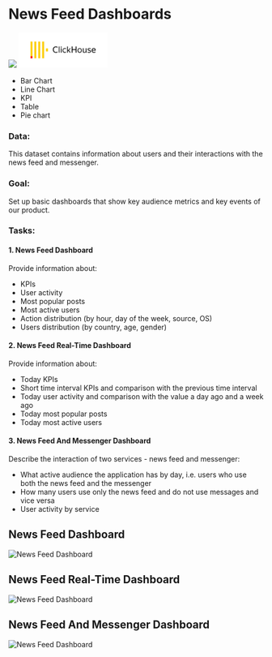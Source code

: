 # News Feed Dashboards 

<div>
  <img src="https://upload.wikimedia.org/wikipedia/commons/6/6f/Superset-logo.svg" height="70"/>
  <img src="https://github.com/apache/superset/blob/master/superset-frontend/src/assets/images/clickhouse.png" height="70"/>
</div>
<p></p>

-	Bar Chart
-	Line Chart
-	KPI
-	Table
-	Pie chart

### Data:
This dataset contains information about users and their interactions with the news feed and messenger.

### Goal:
Set up basic dashboards that show key audience metrics and key events of our product.

### Tasks:
#### 1. News Feed Dashboard  
   Provide information about:
   - KPIs
   - User activity
   - Most popular posts
   - Most active users
   - Action distribution (by hour, day of the week, source, OS)
   - Users distribution (by country, age, gender)

#### 2. News Feed Real-Time Dashboard  
   Provide information about:
   - Today KPIs
   - Short time interval KPIs and comparison with the previous time interval
   - Today user activity and comparison with the value a day ago and a week ago
   - Today most popular posts
   - Today most active users
  
#### 3. News Feed And Messenger Dashboard    
   Describe the interaction of two services - news feed and messenger:
   - What active audience the application has by day, i.e. users who use both the news feed and the messenger
   - How many users use only the news feed and do not use messages and vice versa
   - User activity by service

## News Feed Dashboard
<div><image src="/Dashboards News Feed/News Feed Dashboard.jpg" alt="News Feed Dashboard"/></div>

## News Feed Real-Time Dashboard
<div><image src="/Dashboards News Feed/News Feed Real-Time Dashboard.jpg" alt="News Feed Dashboard"/></div>

## News Feed And Messenger Dashboard
<div><image src="/Dashboards News Feed/News Feed And Messenger Dashboard.jpg" alt="News Feed Dashboard"/></div>


